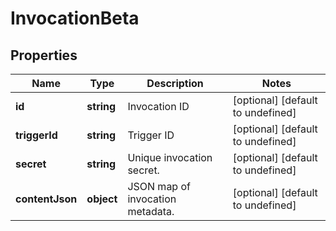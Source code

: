 # InvocationBeta

## Properties

Name | Type | Description | Notes
------------ | ------------- | ------------- | -------------
**id** | **string** | Invocation ID | [optional] [default to undefined]
**triggerId** | **string** | Trigger ID | [optional] [default to undefined]
**secret** | **string** | Unique invocation secret. | [optional] [default to undefined]
**contentJson** | **object** | JSON map of invocation metadata. | [optional] [default to undefined]

